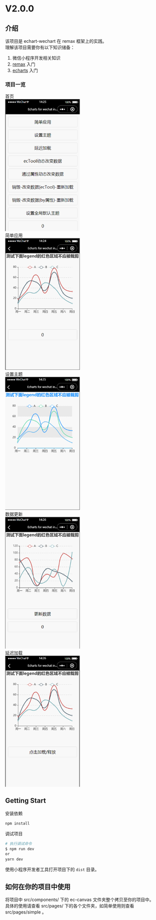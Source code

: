 # V2.0.0  
## 介绍
该项目是 echart-wechart 在 remax 框架上的实践。  
理解该项目需要你有以下知识储备：  
1. 微信小程序开发相关知识  
2. [remax](https://remaxjs.org/guide/quick-start) 入门  
3. [echarts](https://echarts.apache.org/zh/tutorial.html#%E5%9C%A8%E5%BE%AE%E4%BF%A1%E5%B0%8F%E7%A8%8B%E5%BA%8F%E4%B8%AD%E4%BD%BF%E7%94%A8%20ECharts) 入门
### 项目一览  
首页  
<img src="./readme/img/首页.png" width=240 />  
简单应用  
<img src="./readme/img/简单应用.png" width=240 />  
设置主题  
<img src="./readme/img/设置主题.png" width=240 />  
数据更新  
<img src="./readme/img/数据更新.png" width=240 />  
延迟加载  
<img src="./readme/img/延迟加载.png" width=240 />  
## Getting Start

安装依赖

```bash
npm install
```

调试项目

```bash
# 执行调试命令
$ npm run dev
or
yarn dev
```

使用小程序开发者工具打开项目下的 `dist` 目录。  
## 如何在你的项目中使用
将项目中 src/components/ 下的 ec-canvas 文件夹整个拷贝至你的项目中。  
具体的使用请查看 src/pages/ 下的各个文件夹，如简单使用则查看 src/pages/simple 。


